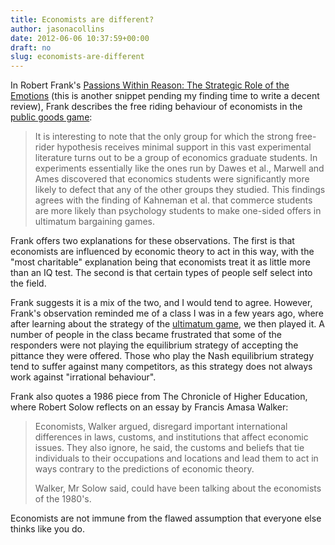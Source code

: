 ```yaml
---
title: Economists are different?
author: jasonacollins
date: 2012-06-06 10:37:59+00:00
draft: no
slug: economists-are-different
---
```


In Robert Frank's [Passions Within Reason: The Strategic Role of the Emotions](/franks-passions-within-reason/) (this is another snippet pending my finding time to write a decent review), Frank describes the free riding behaviour of economists in the [public goods game](http://en.wikipedia.org/wiki/Public_goods_game):

>It is interesting to note that the only group for which the strong free-rider hypothesis receives minimal support in this vast experimental literature turns out to be a group of economics graduate students. In experiments essentially like the ones run by Dawes et al., Marwell and Ames discovered that economics students were significantly more likely to defect that any of the other groups they studied. This findings agrees with the finding of Kahneman et al. that commerce students are more likely than psychology students to make one-sided offers in ultimatum bargaining games.

Frank offers two explanations for these observations. The first is that economists are influenced by economic theory to act in this way, with the "most charitable" explanation being that economists treat it as little more than an IQ test. The second is that certain types of people self select into the field.

Frank suggests it is a mix of the two, and I would tend to agree. However, Frank's observation reminded me of a class I was in a few years ago, where after learning about the strategy of the [ultimatum game](http://en.wikipedia.org/wiki/Ultimatum_game), we then played it. A number of people in the class became frustrated that some of the responders were not playing the equilibrium strategy of accepting the pittance they were offered. Those who play the Nash equilibrium strategy tend to suffer against many competitors, as this strategy does not always work against "irrational behaviour".

Frank also quotes a 1986 piece from The Chronicle of Higher Education, where Robert Solow reflects on an essay by Francis Amasa Walker:

>Economists, Walker argued, disregard important international differences in laws, customs, and institutions that affect economic issues. They also ignore, he said, the customs and beliefs that tie individuals to their occupations and locations and lead them to act in ways contrary to the predictions of economic theory.
>
>Walker, Mr Solow said, could have been talking about the economists of the 1980's.

Economists are not immune from the flawed assumption that everyone else thinks like you do.
